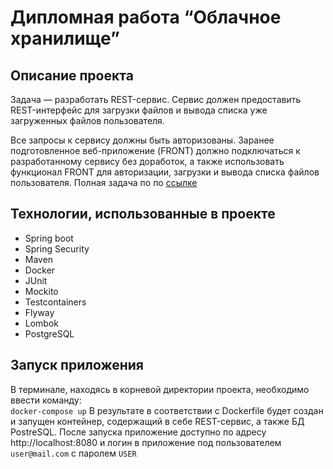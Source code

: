 # Дипломная работа “Облачное хранилище”

## Описание проекта
Задача — разработать REST-сервис. Сервис должен предоставить REST-интерфейс для загрузки файлов и вывода списка уже загруженных файлов пользователя.

Все запросы к сервису должны быть авторизованы. Заранее подготовленное веб-приложение (FRONT) должно подключаться к разработанному сервису без доработок, а также использовать функционал FRONT для авторизации, загрузки и вывода списка файлов пользователя.
Полная задача по по [ссылке](https://github.com/netology-code/jd-homeworks/blob/master/diploma/cloudservice.md)

## Технологии, использованные в проекте
- Spring boot
- Spring Security
- Maven
- Docker
- JUnit
- Mockito 
- Testcontainers
- Flyway
- Lombok
- PostgreSQL

## Запуск приложения
В терминале, находясь в корневой директории проекта, необходимо ввести команду:  
```docker-compose up```
В результате в соответствии с Dockerfile будет создан и запущен контейнер, содержащий в себе REST-сервис,
а также БД PostreSQL. 
После запуска приложение доступно по адресу http://localhost:8080 и логин в приложение под пользователем `user@mail.com` c паролем `USER` 